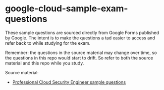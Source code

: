 # google-cloud-sample-exam-questions

These sample questions are sourced directly from Google Forms published by Google. The intent is to make the questions a tad easier to access and refer back to while studying for the exam.

Remember: the questions in the source material may change over time, so the questions in this repo would start to drift. So refer to both the source material and this repo while you study.

Source material:

- [Professional Cloud Security Engineer sample questions](https://docs.google.com/forms/d/e/1FAIpQLSfSuKEE8cUQWj9sfak7QG9hpaljBC89Y22KoWMQFgoECZjzUg/viewform)
